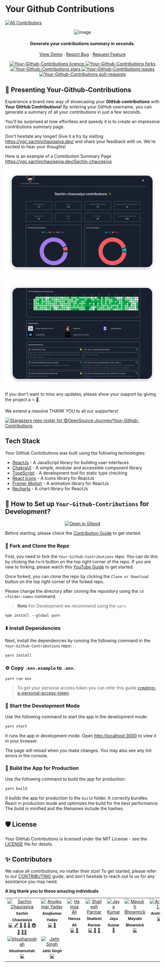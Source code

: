 # Your Github Contributions

<!-- ALL-CONTRIBUTORS-BADGE:START - Do not remove or modify this section -->
[![All Contributors](https://img.shields.io/badge/all_contributors-9-orange.svg?style=flat-square)](#contributors-)
<!-- ALL-CONTRIBUTORS-BADGE:END -->

<div align="center">
<img width="253" alt="image" src="https://user-images.githubusercontent.com/59080942/219131354-9fb82898-e6e7-4008-9879-4f8091babd59.png">
<h4 align="center">Generate your contributions summary in seconds.</h4>
<p align="center">
    <a href="https://ygc.sachinchaurasiya.dev" target="blank">View Demo</a>
    ·
    <a href="https://github.com/OpenSource-Journey/Your-Github-Contributions/issues/new/choose">Report Bug</a>
    ·
    <a href="https://github.com/OpenSource-Journey/Your-Github-Contributions/issues/new/choose">Request Feature</a>
</p>
<p align="center">
  <a href="https://github.com/OpenSource-Journey/Your-Github-Contributions/blob/main/LICENSE" target="blank">
<img src="https://img.shields.io/github/license/OpenSource-Journey/Your-Github-Contributions?style=flat-square" alt="Your-Github-Contributions licence" />
</a>
<a href="https://github.com/OpenSource-Journey/Your-Github-Contributions/fork" target="blank">
<img src="https://img.shields.io/github/forks/OpenSource-Journey/Your-Github-Contributions?style=flat-square" alt="Your-Github-Contributions forks"/>
</a>
<a href="https://github.com/OpenSource-Journey/Your-Github-Contributions/stargazers" target="blank">
<img src="https://img.shields.io/github/stars/OpenSource-Journey/Your-Github-Contributions?style=flat-square" alt="Your-Github-Contributions stars"/>
</a>
<a href="https://github.com/OpenSource-Journey/Your-Github-Contributions/issues" target="blank">
<img src="https://img.shields.io/github/issues/OpenSource-Journey/Your-Github-Contributions?style=flat-square" alt="Your-Github-Contributions issues"/>
</a>
<a href="https://github.com/OpenSource-Journey/Your-Github-Contributions/pulls" target="blank">
<img src="https://img.shields.io/github/issues-pr/OpenSource-Journey/Your-Github-Contributions?style=flat-square" alt="Your-Github-Contributions pull-requests"/>
</a>
</p>
</div>

## 👋 Presenting Your-Github-Contributions

Experience a brand new way of showcasing your **GitHub contributions** with **Your GitHub Contributions!** By entering your GitHub username, you can generate a summary of all your contributions in just a few seconds.

You'll be surprised at how effortless and speedy it is to create an impressive contributions summary page.

Don't hesitate any longer! Give it a try by visiting https://ygc.sachinchaurasiya.dev/ and share your feedback with us. We're excited to hear your thoughts!

Here is an example of a Contribution Summary Page https://ygc.sachinchaurasiya.dev/Sachin-chaurasiya

![screenshot1](https://github.com/OpenSource-Journey/Your-Github-Contributions/blob/main/src/assets/images/Mockup-1.png)

![screenshot2](https://github.com/OpenSource-Journey/Your-Github-Contributions/blob/main/src/assets/images/Mockup-2.png)

If you don't want to miss any updates, please show your support by giving the project a ⭐ 🚀.

We extend a massive THANK YOU to all our supporters!

[![Stargazers repo roster for @OpenSource-Journey/Your-Github-Contributions](https://reporoster.com/stars/OpenSource-Journey/Your-Github-Contributions)](https://github.com/OpenSource-Journey/Your-Github-Contributions/stargazers)

## Tech Stack

Your GitHub Contributions was built using the following technologies:

- [ReactJs](https://reactjs.org/) - A JavaScript library for building user interfaces
- [ChakraUI](https://chakra-ui.com/) - A simple, modular and accessible component library
- [TypeScript](https://www.typescriptlang.org) - A development tool for static type checking
- [React Icons](https://react-icons.github.io/react-icons/) - A Icons library for ReactJs
- [Framer Motion](https://www.framer.com/motion/) - A animation library for ReactJs
- [Recharts](https://recharts.org/en-US/) - A chart library for ReactJs

## 🤔 How to Set up `Your-Github-Contributions` for Development?

<p align="center">
  <a href="https://gitpod.io/#https://github.com/OpenSource-Journey/Your-Github-Contributions">
  <img
    src="https://gitpod.io/button/open-in-gitpod.svg"
    alt="Open in Gitpod"
  />
</a>
</p>

Before starting, please check the [Contribution Guide](./CONTRIBUTING.md) to get started.

### 🍴 Fork and Clone the Repo

First, you need to fork the `Your-Github-Contributions` repo. You can do this by clicking the `Fork` button on the top right corner of the repo. If you are new to forking, please watch this [YouTube Guide](https://www.youtube.com/watch?v=h8suY-Osn8Q) to get started.

Once forked, you can clone the repo by clicking the `Clone or Download` button on the top right corner of the forked repo.

Please change the directory after cloning the repository using the `cd <folder-name>` command.

> **Note** For Development we recommend using the `yarn`

```shell
npm install --global yarn
```

### ⬇️ Install Dependencies

Next, install the dependencies by running the following command in the `Your-Github-Contributions` repo:

```bash
yarn install
```

### ⚙️ Copy `.env.example` to `.env`.

```shell
yarn run env
```

> To get your personal access token you can refer this guide [creating-a-personal-access-token](https://docs.github.com/en/authentication/keeping-your-account-and-data-secure/creating-a-personal-access-token)

### 🦄 Start the Development Mode

Use the following command to start the app in the development mode:

```bash
yarn start
```

It runs the app in development mode. Open [http://localhost:3000](http://localhost:3000) to view it in your browser.

The page will reload when you make changes. You may also see any lint errors in the console.

### 🧱 Build the App for Production

Use the following command to build the app for production:

```bash
yarn build
```

It builds the app for production to the `build` folder. It correctly bundles React in production mode and optimizes the build for the best performance. The build is minified and the filenames include the hashes.

## 🛡️ License

Your GitHub Contributions is licensed under the MIT License - see the [LICENSE](https://github.com/OpenSource-Journey/Your-Github-Contributions/blob/main/LICENSE) file for details.

## ✨ Contributors

We value all contributions, no matter their size! To get started, please refer to our [CONTRIBUTING](./CONTRIBUTING.md) guide, and don't hesitate to reach out to us for any assistance you may need.

**A big thank you to these amazing individuals**

<!-- ALL-CONTRIBUTORS-LIST:START - Do not remove or modify this section -->
<!-- prettier-ignore-start -->
<!-- markdownlint-disable -->
<table>
  <tbody>
    <tr>
      <td align="center" valign="top" width="14.28%"><a href="https://sachinchaurasiya.dev"><img src="https://avatars.githubusercontent.com/u/59080942?v=4?s=100" width="100px;" alt="Sachin Chaurasiya"/><br /><sub><b>Sachin Chaurasiya</b></sub></a><br /><a href="https://github.com/OpenSource-Journey/Your-Github-Contributions/commits?author=Sachin-chaurasiya" title="Code">💻</a> <a href="#content-Sachin-chaurasiya" title="Content">🖋</a> <a href="https://github.com/OpenSource-Journey/Your-Github-Contributions/commits?author=Sachin-chaurasiya" title="Documentation">📖</a> <a href="#design-Sachin-chaurasiya" title="Design">🎨</a> <a href="#ideas-Sachin-chaurasiya" title="Ideas, Planning, & Feedback">🤔</a> <a href="#infra-Sachin-chaurasiya" title="Infrastructure (Hosting, Build-Tools, etc)">🚇</a> <a href="#maintenance-Sachin-chaurasiya" title="Maintenance">🚧</a> <a href="#mentoring-Sachin-chaurasiya" title="Mentoring">🧑‍🏫</a></td>
      <td align="center" valign="top" width="14.28%"><a href="https://anujkumar.netlify.app/"><img src="https://avatars.githubusercontent.com/u/65344146?v=4?s=100" width="100px;" alt="Anujkumar Yadav"/><br /><sub><b>Anujkumar Yadav</b></sub></a><br /><a href="https://github.com/OpenSource-Journey/Your-Github-Contributions/commits?author=anuj-kumary" title="Code">💻</a> <a href="#ideas-anuj-kumary" title="Ideas, Planning, & Feedback">🤔</a></td>
      <td align="center" valign="top" width="14.28%"><a href="https://github.com/Hat52"><img src="https://avatars.githubusercontent.com/u/44437268?v=4?s=100" width="100px;" alt="Hamza Ali"/><br /><sub><b>Hamza Ali</b></sub></a><br /><a href="https://github.com/OpenSource-Journey/Your-Github-Contributions/commits?author=Hat52" title="Code">💻</a> <a href="#ideas-Hat52" title="Ideas, Planning, & Feedback">🤔</a></td>
      <td align="center" valign="top" width="14.28%"><a href="https://shailesh-parmar.netlify.app/"><img src="https://avatars.githubusercontent.com/u/71748675?v=4?s=100" width="100px;" alt="Shailesh Parmar"/><br /><sub><b>Shailesh Parmar</b></sub></a><br /><a href="https://github.com/OpenSource-Journey/Your-Github-Contributions/commits?author=ShaileshParmar11" title="Code">💻</a> <a href="#ideas-ShaileshParmar11" title="Ideas, Planning, & Feedback">🤔</a> <a href="#design-ShaileshParmar11" title="Design">🎨</a></td>
      <td align="center" valign="top" width="14.28%"><a href="https://github.com/Jayakumar03"><img src="https://avatars.githubusercontent.com/u/86454250?v=4?s=100" width="100px;" alt="Jaya Kumar"/><br /><sub><b>Jaya Kumar</b></sub></a><br /><a href="https://github.com/OpenSource-Journey/Your-Github-Contributions/commits?author=Jayakumar03" title="Documentation">📖</a></td>
      <td align="center" valign="top" width="14.28%"><a href="https://github.com/mayukh551"><img src="https://avatars.githubusercontent.com/u/82811112?v=4?s=100" width="100px;" alt="Mayukh Bhowmick"/><br /><sub><b>Mayukh Bhowmick</b></sub></a><br /><a href="https://github.com/OpenSource-Journey/Your-Github-Contributions/commits?author=mayukh551" title="Code">💻</a></td>
      <td align="center" valign="top" width="14.28%"><a href="https://github.com/ArshM17"><img src="https://avatars.githubusercontent.com/u/107296445?v=4?s=100" width="100px;" alt="ArshM17"/><br /><sub><b>ArshM17</b></sub></a><br /><a href="https://github.com/OpenSource-Journey/Your-Github-Contributions/commits?author=ArshM17" title="Code">💻</a></td>
    </tr>
    <tr>
      <td align="center" valign="top" width="14.28%"><a href="https://github.com/bhushansshah"><img src="https://avatars.githubusercontent.com/u/102481683?v=4?s=100" width="100px;" alt="bhushansshah"/><br /><sub><b>bhushansshah</b></sub></a><br /><a href="https://github.com/OpenSource-Journey/Your-Github-Contributions/commits?author=bhushansshah" title="Code">💻</a></td>
      <td align="center" valign="top" width="14.28%"><a href="https://github.com/JatinSingh08"><img src="https://avatars.githubusercontent.com/u/97881261?v=4?s=100" width="100px;" alt="Jatin Singh"/><br /><sub><b>Jatin Singh</b></sub></a><br /><a href="https://github.com/OpenSource-Journey/Your-Github-Contributions/commits?author=JatinSingh08" title="Code">💻</a></td>
    </tr>
  </tbody>
</table>

<!-- markdownlint-restore -->
<!-- prettier-ignore-end -->

<!-- ALL-CONTRIBUTORS-LIST:END -->
